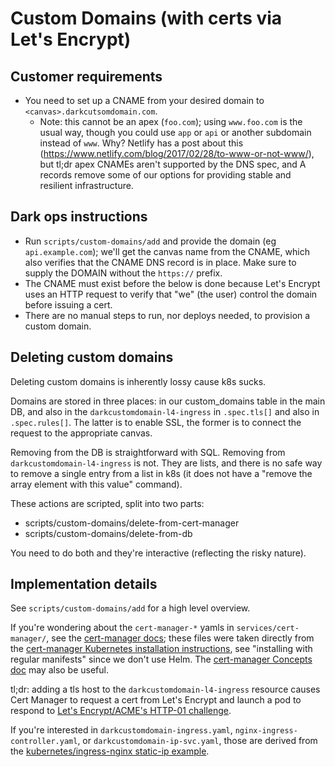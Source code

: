 # Custom Domains (with certs via Let's Encrypt)

## Customer requirements

- You need to set up a CNAME from your desired domain to
  `<canvas>.darkcutsomdomain.com`.
  - Note: this cannot be an apex (`foo.com`); using `www.foo.com` is the usual
    way, though you could use `app` or `api` or another subdomain instead of
    `www`. Why? Netlify has a post about this
    (https://www.netlify.com/blog/2017/02/28/to-www-or-not-www/), but tl;dr apex
    CNAMEs aren't supported by the DNS spec, and A records remove some of our
    options for providing stable and resilient infrastructure.

## Dark ops instructions

- Run `scripts/custom-domains/add` and provide the domain (eg `api.example.com`); we'll get the canvas
  name from the CNAME, which also verifies that the CNAME DNS record is in
  place.
  Make sure to supply the DOMAIN without the `https://` prefix.
- The CNAME must exist before the below is done because Let's Encrypt uses an
  HTTP request to verify that "we" (the user) control the domain before issuing
  a cert.
- There are no manual steps to run, nor deploys needed, to provision
  a custom domain.

## Deleting custom domains

Deleting custom domains is inherently lossy cause k8s sucks.

Domains are stored in three places: in our custom_domains table in the main DB,
and also in the `darkcustomdomain-l4-ingress` in `.spec.tls[]` and also in
`.spec.rules[]`. The latter is to enable SSL, the former is to connect the
request to the appropriate canvas.

Removing from the DB is straightforward with SQL. Removing from
`darkcustomdomain-l4-ingress` is not. They are lists, and there is no safe way
to remove a single entry from a list in k8s (it does not have a "remove the
array element with this value" command).

These actions are scripted, split into two parts:

- scripts/custom-domains/delete-from-cert-manager
- scripts/custom-domains/delete-from-db

You need to do both and they're interactive (reflecting the risky nature).

## Implementation details

See `scripts/custom-domains/add` for a high level overview.

If you're wondering about the `cert-manager-*` yamls in
`services/cert-manager/`, see the [cert-manager
docs](https://cert-manager.io/docs/); these files were taken directly from the
[cert-manager Kubernetes installation
instructions](https://cert-manager.io/docs/installation/kubernetes/), see
"installing with regular manifests" since we don't use Helm. The [cert-manager
Concepts doc](https://cert-manager.io/docs/concepts/) may also be useful.

tl;dr: adding a tls host to the `darkcustomdomain-l4-ingress` resource causes
Cert Manager to request a cert from Let's Encrypt and launch a pod to respond to
[Let's Encrypt/ACME's HTTP-01 challenge](https://letsencrypt.org/docs/challenge-types/).

If you're interested in `darkcustomdomain-ingress.yaml`,
`nginx-ingress-controller.yaml`, or `darkcustomdomain-ip-svc.yaml`, those are
derived from the [kubernetes/ingress-nginx static-ip
example](https://github.com/kubernetes/ingress-nginx/tree/master/docs/examples/static-ip).
